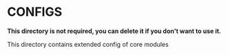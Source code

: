 # CONFIGS

**This directory is not required, you can delete it if you don't want to use it.**

This directory contains extended config of core modules
